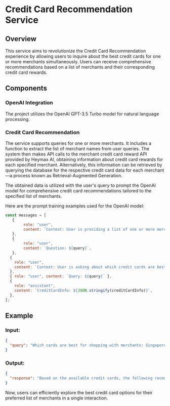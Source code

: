 # Credit Card Recommendation Service

## Overview

This service aims to revolutionize the Credit Card Recommendation experience by allowing users to inquire about the best credit cards for one or more merchants simultaneously. Users can receive comprehensive recommendations based on a list of merchants and their corresponding credit card rewards.

## Components

### OpenAI Integration

The project utilizes the OpenAI GPT-3.5 Turbo model for natural language processing.

### Credit Card Recommendation

The service  supports queries for one or more merchants. It includes a function to extract the list of merchant names from user queries. The system then makes API calls to the merchant credit card reward API provided by Heymax AI, obtaining information about credit card rewards for each specified merchant. Alternatively, this information can be retrieved by querying the database for the respective credit card data for each merchant—a process known as Retrieval-Augmented Generation.

The obtained data is utilized with the user's query to prompt the OpenAI model for comprehensive credit card recommendations tailored to the specified list of merchants.

Here are the prompt training examples used for the OpenAI model:

```javascript
const messages = [
   {
        role: "user",
        content: `Context: User is providing a list of one or more merchants. Return only the names of the merchants if mentioned in the query.`,
   },
   {
        role: "user",
        content: `Question: ${query}`,
   },
  {
    role: "user",
    content: `Context: User is asking about which credit cards are best to be used for the given list of merchants. Make sure to be straight to the point.`,
  },
  { role: "user", content: `Query: ${query}` },
  {
    role: "assistant",
    content: `CreditCardInfo: ${JSON.stringify(creditCardInfo)}`,
  },
];
```

## Example

### Input:

```json
{
  "query": "Which cards are best for shopping with merchants: Singapore Airlines, Nike, and Apple Store."
}
```

### Output:

```json
{
  "response": "Based on the available credit cards, the following recommendations are provided:\n\n1. For Singapore Airlines: [Credit Card Information]\n2. For Nike: [Credit Card Information]\n3. For Apple Store: [Credit Card Information]\n\nThese recommendations are tailored to maximize your rewards for each specific merchant. For detailed information on each credit card, please refer to the respective issuer's website."
}
```

Now, users can efficiently explore the best credit card options for their preferred list of merchants in a single interaction.

